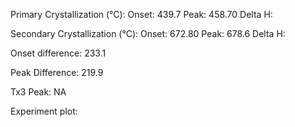 Primary Crystallization (°C):
	Onset: 439.7
	Peak: 458.70
	Delta H: 

Secondary Crystallization  (°C):
	Onset: 672.80
	Peak: 678.6
	Delta H:

Onset difference: 233.1

Peak Difference: 219.9

Tx3 Peak: NA

Experiment plot:



